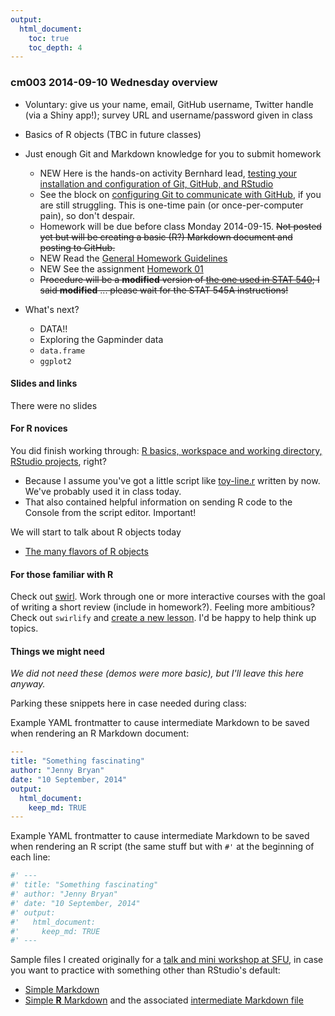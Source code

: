 ```yaml
---
output:
  html_document:
    toc: true
    toc_depth: 4
---
```


### cm003 2014-09-10 Wednesday overview

  * Voluntary: give us your name, email, GitHub username, Twitter handle (via a Shiny app!); survey URL and username/password given in class
  * Basics of R objects (TBC in future classes)
  * Just enough Git and Markdown knowledge for you to submit homework
    - NEW Here is the hands-on activity Bernhard lead, [testing your installation and configuration of Git, GitHub, and RStudio](git05_first-use-git-rstudio.html)
    - See the block on [configuring Git to communicate with GitHub](git06_credential-caching.html), if you are still struggling. This is one-time pain (or once-per-computer pain), so don't despair.
    - Homework will be due before class Monday 2014-09-15. ~~Not posted yet but will be creating a basic (R?) Markdown document and posting to GitHub.~~
    - NEW Read the [General Homework Guidelines](hw00_homework-guidelines.html)
    - NEW See the assignment [Homework 01](hw01_edit-README.html)
    - ~~Procedure will be a __modified__ version of [the one used in STAT 540](http://www.ugrad.stat.ubc.ca/%7Estat540/homework/hw_submission-instructions.html); I said __modified__ ... please wait for the STAT 545A instructions!~~
    
  * What's next?
    - DATA!!
    - Exploring the Gapminder data
    - `data.frame`
    - `ggplot2`
    
#### Slides and links

There were no slides

#### For R novices

You did finish working through: [R basics, workspace and working directory, RStudio projects](block002_hello-r-workspace-wd-project.html), right?

  * Because I assume you've got a little script like [toy-line.r](https://github.com/STAT545-UBC/STAT545-UBC.github.io/blob/master/block002_toy-line.r) written by now. We've probably used it in class today.
  * That also contained helpful information on sending R code to the Console from the script editor. Important!
  
We will start to talk about R objects today

  * [The many flavors of R objects](block004_basic-r-objects.html)

#### For those familiar with R

Check out [swirl](http://swirlstats.com). Work through one or more interactive courses with the goal of writing a short review (include in homework?). Feeling more ambitious? Check out `swirlify` and [create a new lesson](http://swirlstats.com/instructors.html). I'd be happy to help think up topics.

#### Things we might need

*We did not need these (demos were more basic), but I'll leave this here anyway.*

Parking these snippets here in case needed during class:

Example YAML frontmatter to cause intermediate Markdown to be saved when rendering an R Markdown document:

```yaml
---
title: "Something fascinating"
author: "Jenny Bryan"
date: "10 September, 2014"
output:
  html_document:
    keep_md: TRUE
---
```

Example YAML frontmatter to cause intermediate Markdown to be saved when rendering an R script (the same stuff but with `#'` at the beginning of each line:

```yaml
#' ---
#' title: "Something fascinating"
#' author: "Jenny Bryan"
#' date: "10 September, 2014"
#' output:
#'   html_document:
#'     keep_md: TRUE
#' ---
```

Sample files I created originally for a [talk and mini workshop at SFU](https://github.com/jennybc/2013-11_sfu), in case you want to practice with something other than RStudio's default:

  * [Simple Markdown](https://github.com/jennybc/2013-11_sfu/blob/master/simple-markdown.md)
  * [Simple __R__ Markdown](https://github.com/jennybc/2013-11_sfu/blob/master/simple-r-markdown.rmd) and the associated [intermediate Markdown file](https://github.com/jennybc/2013-11_sfu/blob/master/simple-r-markdown.md)